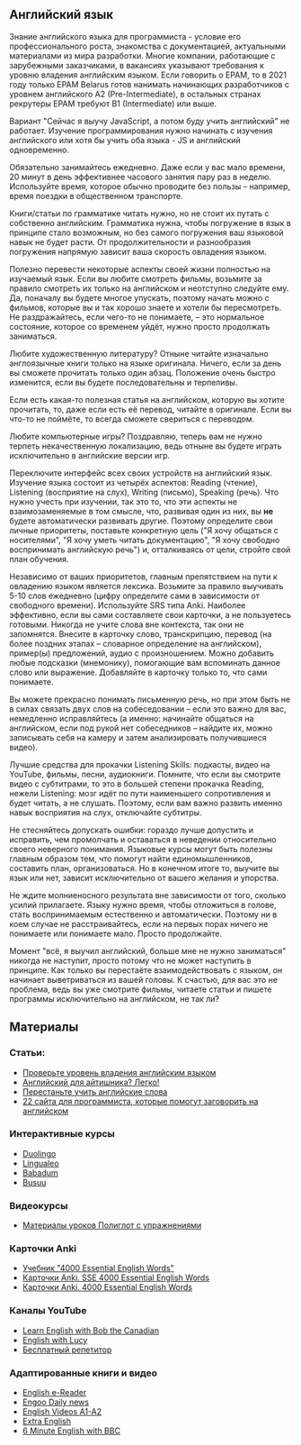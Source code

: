 ## Английский язык

Знание английского языка для программиста - условие его профессионального роста, знакомства с документацией, актуальными материалами из мира разработки. Многие компании, работающие с зарубежными заказчиками, в вакансиях указывают требования к уровню владения английским языком. Если говорить о EPAM, то в 2021 году только EPAM Belarus готов нанимать начинающих разработчиков с уровнем английского A2 (Pre-Intermediate), в остальных странах рекрутеры EPAM требуют B1 (Intermediate) или выше.

Вариант "Сейчас я выучу JavaScript, а потом буду учить английский" не работает. Изучение программирования нужно начинать с изучения английского или хотя бы учить оба языка - JS и английский одновременно.

Обязательно занимайтесь ежедневно. Даже если у вас мало времени, 20 минут в день эффективнее часового занятия пару раз в неделю. Используйте время, которое обычно проводите без пользы – например, время поездки в общественном транспорте.

Книги/статьи по грамматике читать нужно, но не стоит их путать с собственно английским. Грамматика нужна, чтобы погружение в язык в принципе стало возможным, но без самого погружения ваш языковой навык не будет расти. От продолжительности и разнообразия погружения напрямую зависит ваша скорость овладения языком.

Полезно перевести некоторые аспекты своей жизни полностью на изучаемый язык. Если вы любите смотреть фильмы, возьмите за правило смотреть их только на английском и неотступно следуйте ему. Да, поначалу вы будете многое упускать, поэтому начать можно с фильмов, которые вы и так хорошо знаете и хотели бы пересмотреть. Не раздражайтесь, если чего-то не понимаете, – это нормальное состояние, которое со временем уйдёт, нужно просто продолжать заниматься.

Любите художественную литературу? Отныне читайте изначально англоязычные книги только на языке оригинала. Ничего, если за день вы сможете прочитать только один абзац. Положение очень быстро изменится, если вы будете последовательны и терпеливы.

Если есть какая-то полезная статья на английском, которую вы хотите прочитать, то, даже если есть её перевод, читайте в оригинале. Если вы что-то не поймёте, то всегда сможете свериться с переводом.

Любите компьютерные игры? Поздравляю, теперь вам не нужно терпеть некачественную локализацию, ведь отныне вы будете играть исключительно в английские версии игр.

Переключите интерфейс всех своих устройств на английский язык.
Изучение языка состоит из четырёх аспектов: Reading (чтение), Listening (восприятие на слух), Writing (письмо), Speaking (речь). Что нужно учесть при изучении, так это то, что эти аспекты не взаимозаменяемые в том смысле, что, развивая один из них, вы **не** будете автоматически развивать другие. Поэтому определите свои личные приоритеты, поставьте конкретную цель ("Я хочу общаться с носителями", "Я хочу уметь читать документацию", "Я хочу свободно воспринимать английскую речь") и, отталкиваясь от цели, стройте свой план обучения.

Независимо от ваших приоритетов, главным препятствием на пути к овладению языком является лексика. Возьмите за правило выучивать 5-10 слов ежедневно (цифру определите сами в зависимости от свободного времени). Используйте SRS типа Anki. Наиболее эффективно, если вы сами составляете свои карточки, а не пользуетесь готовыми. Никогда не учите слова вне контекста, так они не запомнятся. Внесите в карточку слово, транскрипцию, перевод (на более поздних этапах – словарное определение на английском), пример(ы) предложений, аудио с произношением. Можно добавить любые подсказки (мнемонику), помогающие вам вспоминать данное слово или выражение. Добавляйте в карточку только то, что сами понимаете.

Вы можете прекрасно понимать письменную речь, но при этом быть не в силах связать двух слов на собеседовании – если это важно для вас, немедленно исправляйтесь (а именно: начинайте общаться на английском, если под рукой нет собеседников – найдите их, можно записывать себя на камеру и затем анализировать получившиеся видео).

Лучшие средства для прокачки Listening Skills: подкасты, видео на YouTube, фильмы, песни, аудиокниги. Помните, что если вы смотрите видео с субтитрами, то это в большей степени прокачка Reading, нежели Listening: мозг идёт по пути наименьшего сопротивления и будет читать, а не слушать. Поэтому, если вам важно развить именно навык восприятия на слух, отключайте субтитры.

Не стесняйтесь допускать ошибки: гораздо лучше допустить и исправить, чем промолчать и оставаться в неведении относительно своего неверного понимания.
Языковые курсы могут быть полезны главным образом тем, что помогут найти единомышленников, составить план, организоваться. Но в конечном итоге то, выучите вы язык или нет, зависит исключительно от вашего желания и упорства.

Не ждите молниеносного результата вне зависимости от того, сколько усилий прилагаете. Языку нужно время, чтобы отложиться в голове, стать воспринимаемым естественно и автоматически. Поэтому ни в коем случае не расстраивайтесь, если на первых порах ничего не понимаете или понимаете мало. Просто продолжайте.

Момент "всё, я выучил английский, больше мне не нужно заниматься" никогда не наступит, просто потому что не может наступить в принципе. Как только вы перестаёте взаимодействовать с языком, он начинает выветриваться из вашей головы. К счастью, для вас это не проблема, ведь вы уже смотрите фильмы, читаете статьи и пишете программы исключительно на английском, не так ли?

## Материалы

### Статьи:

- [Проверьте уровень владения английским языком](https://www.efset.org/ru/free-english-test/)
- [Английский для айтишника? Легко!](https://habr.com/ru/post/130208/)
- [Перестаньте учить английские слова](https://habr.com/ru/post/172873/)
- [22 сайта для программиста, которые помогут заговорить на английском](https://habr.com/ru/post/464457/)

### Интерактивные курсы

- [Duolingo](https://ru.duolingo.com/)
- [Lingualeo](https://lingualeo.com/ru)
- [Babadum](https://babadum.com/)
- [Busuu](https://www.busuu.com/ru)

### Видеокурсы

- [Материалы уроков Полиглот с упражнениями](https://www.english-polyglot.com/)

### Карточки Anki

- [Учебник "4000 Essential English Words"](https://www.essentialenglish.review/apps/4000-essential-english-words-1/unit-1-the-lion-and-the-rabbit/#0)
- [Карточки Anki. SSE 4000 Essential English Words](https://ankiweb.net/shared/info/317970103)
- [Карточки Anki. 4000 Essential English Words](https://ankiweb.net/shared/info/1104981491)

### Каналы YouTube

- [Learn English with Bob the Canadian](https://www.youtube.com/channel/UCZJJTxA36ZPNTJ1WFIByaeA)
- [English with Lucy](https://www.youtube.com/c/EnglishwithLucy)
- [Бесплатный репетитор](https://www.youtube.com/channel/UCcnjJu-ejZlLaz-OwpBd7dQ)

### Адаптированные книги и видео

- [English e-Reader](https://english-e-reader.net/)
- [Engoo Daily news](https://engoo.com/app/daily-news)
- [English Videos A1-A2](https://www.youtube.com/playlist?list=PLfFN2W7YMYBQW5jNxedDsPX1_w0u70N09)
- [Extra English](https://www.youtube.com/playlist?list=PLQziPRNOSqdIm3clqE0MTvabhCd0-2R1A)
- [6 Minute English with BBC](https://www.bbc.co.uk/learningenglish/russian/features/6-minute-english)
